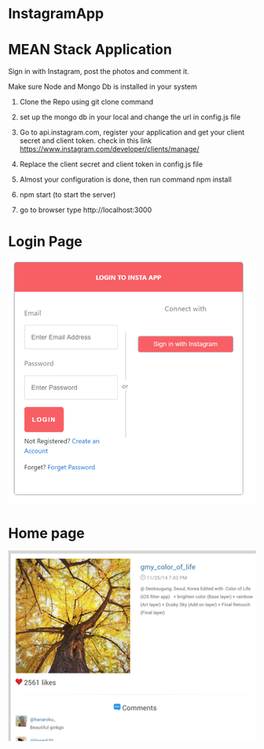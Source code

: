 # InstagramApp
# MEAN Stack Application

Sign in with Instagram, post the photos and comment it.

Make sure Node and Mongo Db is installed in your system

1. Clone the Repo using git clone command

2. set up the mongo db in your local and change the url in config.js file

3. Go to api.instagram.com, register your application and get your client secret and client token.
   check in this link https://www.instagram.com/developer/clients/manage/
   
4. Replace the client secret and client token in config.js file

5. Almost your configuration is done, then run command npm install

6. npm start (to start the server)

7. go to browser type http://localhost:3000
   
   
# Login Page

![Login Page](https://github.com/ajay2507/InstaApp/blob/master/insta2.png)

# Home page

![Home Page](https://github.com/ajay2507/InstaApp/blob/master/insta3.png)


